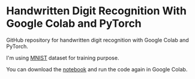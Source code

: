 # Handwritten Digit Recognition With Google Colab and PyTorch

GitHub repository for handwritten digit recognition with Google Colab and PyTorch.

I'm using [MNIST](http://yann.lecun.com/exdb/mnist/) dataset for training purpose.

You can download the [notebook](https://github.com/sohel97/MNIST-Handwritten-Digits-Recognition/blob/master/digit_recognition.ipynb) and run the code again in Google Colab.

